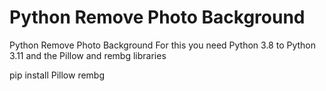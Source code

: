 # Python Remove Photo Background
Python Remove Photo Background For this you need Python 3.8 to Python 3.11 and the Pillow and rembg libraries

pip install Pillow rembg

